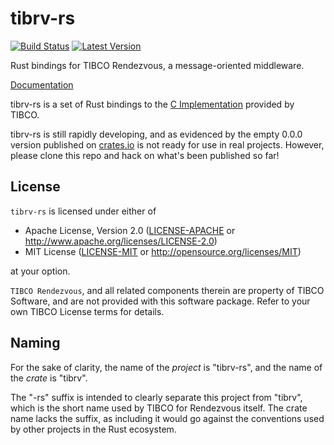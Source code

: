 # tibrv-rs
[![Build Status](https://travis-ci.org/bradfier/tibrv-rs.svg?branch=travis)](https://travis-ci.org/bradfier/tibrv-rs) [![Latest Version](https://img.shields.io/crates/v/tibrv.svg)](https://crates.io/crates/tibrv)

Rust bindings for TIBCO Rendezvous, a message-oriented middleware.

[Documentation](https://bradfier.github.io/tibrv-rs/)

tibrv-rs is a set of Rust bindings to the [C Implementation](https://docs.tibco.com/pub/rendezvous/8.4.0-february-2012/doc/pdf/tib_rv_c_reference.pdf)
provided by TIBCO.

tibrv-rs is still rapidly developing, and as evidenced by the empty 0.0.0 version published on [crates.io](https://crates.io/crates/tibrv)
is not ready for use in real projects. However, please clone this repo and hack on what's been published so far!

## License
`tibrv-rs` is licensed under either of
 * Apache License, Version 2.0 ([LICENSE-APACHE](LICENSE-APACHE) or http://www.apache.org/licenses/LICENSE-2.0)
 * MIT License ([LICENSE-MIT](LICENSE-MIT) or http://opensource.org/licenses/MIT)

at your option.

`TIBCO Rendezvous`, and all related components therein are property of
TIBCO Software, and are not provided with this software package.
Refer to your own TIBCO License terms for details.

## Naming
For the sake of clarity, the name of the *project* is "tibrv-rs", and the name of the *crate* is "tibrv".

The "-rs" suffix is intended to clearly separate this project from "tibrv", which is the short
name used by TIBCO for Rendezvous itself. The crate name lacks the suffix, as including it
would go against the conventions used by other projects in the Rust ecosystem.
